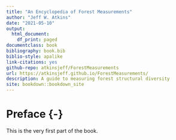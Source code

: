 ```yaml
--- 
title: "An Encyclopedia of Forest Measurements"
author: "Jeff W. Atkins"
date: "2021-05-10"
output:
  html_document:
    df_print: paged
documentclass: book
bibliography: book.bib
biblio-style: apalike
link-citations: yes
github-repo: atkinsjeff/ForestMeasurements
url: https://atkinsjeff.github.io/ForestMeasurements/
description: A guide to measuring forest structural diversity
site: bookdown::bookdown_site
---
```


# Preface {-}

This is the very first part of the book.
